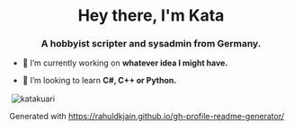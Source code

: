 <h1 align="center">Hey there, I'm Kata</h1>
<h3 align="center">A hobbyist scripter and sysadmin from Germany.</h3>

- 🔭 I’m currently working on **whatever idea I might have.**

- 🌱 I’m looking to learn **C#, C++ or Python.**


<p>&nbsp;<img align="center" src="https://github-readme-stats.vercel.app/api?username=katakuari&show_icons=true&theme=dark&locale=en" alt="katakuari" /></p>


Generated with https://rahuldkjain.github.io/gh-profile-readme-generator/

